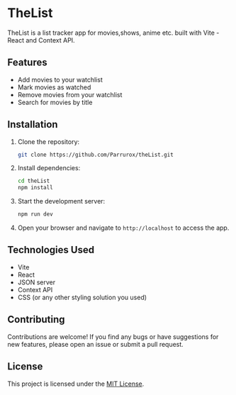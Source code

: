 # TheList

TheList is a list tracker app for movies,shows, anime etc. built with Vite - React and Context API.

## Features

- Add movies to your watchlist
- Mark movies as watched
- Remove movies from your watchlist
- Search for movies by title

## Installation

1. Clone the repository:

   ```bash
   git clone https://github.com/Parrurox/theList.git
   ```

2. Install dependencies:

   ```bash
   cd theList
   npm install
   ```

3. Start the development server:

   ```bash
   npm run dev
   ```

4. Open your browser and navigate to `http://localhost` to access the app.

## Technologies Used

- Vite
- React
- JSON server
- Context API
- CSS (or any other styling solution you used)

## Contributing

Contributions are welcome! If you find any bugs or have suggestions for new features, please open an issue or submit a pull request.

## License

This project is licensed under the [MIT License](LICENSE).
